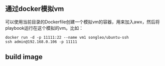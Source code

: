 ## 通过docker模拟vm

可以使用当前目录的Dockerfile创建一个模拟vm的容器，用来加入awx，然后将playbook运行在这个模拟的vm。比如：

```
docker run -d -p 11111:22 --name vm1 songleo/ubuntu-ssh
ssh admin@192.168.0.106 -p 11111
```

## build image

```

```
